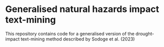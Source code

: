 # Generalised natural hazards impact text-mining
This repository contains code for a generalised version of the drought-impact text-mining method described by Sodoge et al. (2023)
